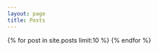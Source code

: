 ```yaml
---
layout: page
title: Posts
---
```



<section id="posts">
	{% for post in site.posts limit:10 %}
	  	<a href="{{ post.url }}"></a>
	{% endfor %}
</section>

